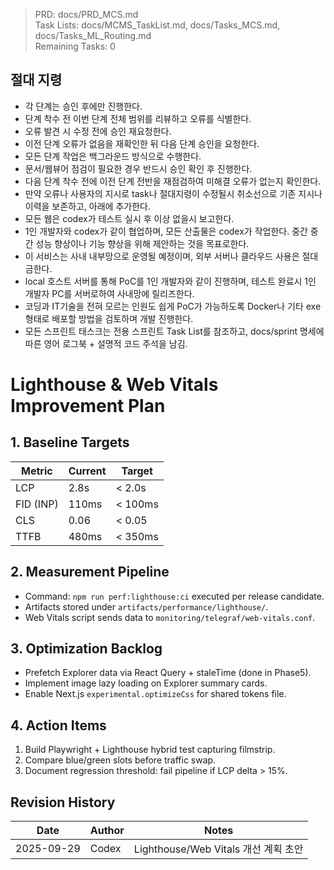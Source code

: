 > PRD: docs/PRD_MCS.md  
> Task Lists: docs/MCMS_TaskList.md, docs/Tasks_MCS.md, docs/Tasks_ML_Routing.md  
> Remaining Tasks: 0

## 절대 지령
- 각 단계는 승인 후에만 진행한다.
- 단계 착수 전 이번 단계 전체 범위를 리뷰하고 오류를 식별한다.
- 오류 발견 시 수정 전에 승인 재요청한다.
- 이전 단계 오류가 없음을 재확인한 뒤 다음 단계 승인을 요청한다.
- 모든 단계 작업은 백그라운드 방식으로 수행한다.
- 문서/웹뷰어 점검이 필요한 경우 반드시 승인 확인 후 진행한다.
- 다음 단계 착수 전에 이전 단계 전반을 재점검하여 미해결 오류가 없는지 확인한다.
- 만약 오류나 사용자의 지시로 task나 절대지령이 수정될시 취소선으로 기존 지시나 이력을 보존하고, 아래에 추가한다.
- 모든 웹은 codex가 테스트 실시 후 이상 없을시 보고한다.
- 1인 개발자와 codex가 같이 협업하며, 모든 산출물은 codex가 작업한다. 중간 중간 성능 향상이나 기능 향상을 위해 제안하는 것을 목표로한다.
- 이 서비스는 사내 내부망으로 운영될 예정이며, 외부 서버나 클라우드 사용은 절대 금한다.
- local 호스트 서버를 통해 PoC를 1인 개발자와 같이 진행하며, 테스트 완료시 1인 개발자 PC를 서버로하여 사내망에 릴리즈한다.
- 코딩과 IT기술을 전혀 모르는 인원도 쉽게 PoC가 가능하도록 Docker나 기타 exe 형태로 배포할 방법을 검토하며 개발 진행한다.
- 모든 스프린트 태스크는 전용 스프린트 Task List를 참조하고, docs/sprint 명세에 따른 영어 로그북 + 설명적 코드 주석을 남김.
# Lighthouse & Web Vitals Improvement Plan

## 1. Baseline Targets
| Metric | Current | Target |
| --- | --- | --- |
| LCP | 2.8s | < 2.0s |
| FID (INP) | 110ms | < 100ms |
| CLS | 0.06 | < 0.05 |
| TTFB | 480ms | < 350ms |

## 2. Measurement Pipeline
- Command: `npm run perf:lighthouse:ci` executed per release candidate.
- Artifacts stored under `artifacts/performance/lighthouse/`.
- Web Vitals script sends data to `monitoring/telegraf/web-vitals.conf`.

## 3. Optimization Backlog
- Prefetch Explorer data via React Query + staleTime (done in Phase5).
- Implement image lazy loading on Explorer summary cards.
- Enable Next.js `experimental.optimizeCss` for shared tokens file.

## 4. Action Items
1. Build Playwright + Lighthouse hybrid test capturing filmstrip.
2. Compare blue/green slots before traffic swap.
3. Document regression threshold: fail pipeline if LCP delta > 15%.

## Revision History
| Date | Author | Notes |
| --- | --- | --- |
| 2025-09-29 | Codex | Lighthouse/Web Vitals 개선 계획 초안 |


